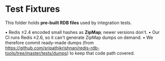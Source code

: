 # Test Fixtures

This folder holds **pre-built RDB files** used by integration tests.

• Redis ≤2.4 encoded small hashes as **ZipMap**; newer versions don't.
• Our CI runs Redis ≥2.6, so it can't generate ZipMap dumps on demand.
• We therefore commit ready-made dumps (from
  <https://github.com/sripathikrishnan/redis-rdb-tools/tree/master/tests/dumps>)
  to keep that code path covered.
